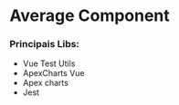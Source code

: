 # Average Component

### Principais Libs:

*   Vue Test Utils
*  ApexCharts Vue
* Apex charts 
* Jest  